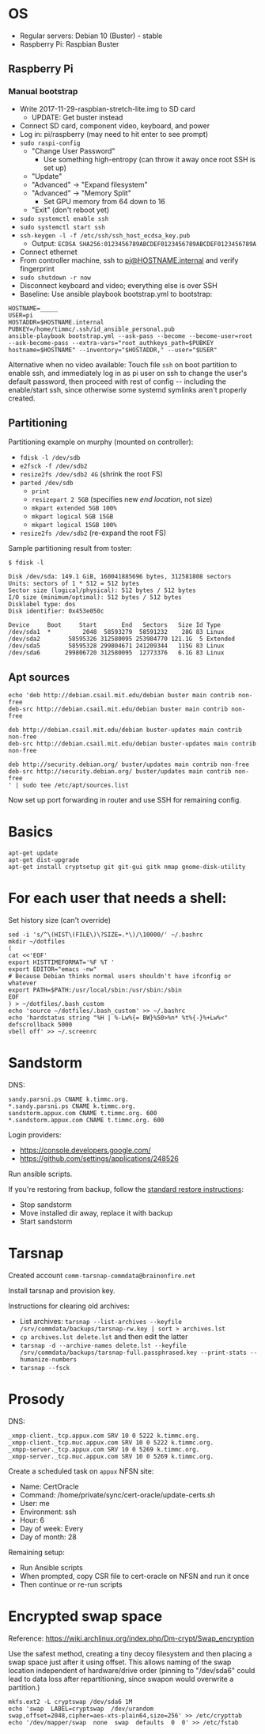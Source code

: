 # OS

- Regular servers: Debian 10 (Buster) - stable
- Raspberry Pi: Raspbian Buster

## Raspberry Pi

### Manual bootstrap

- Write 2017-11-29-raspbian-stretch-lite.img to SD card
    - UPDATE: Get buster instead
- Connect SD card, component video, keyboard, and power
- Log in: pi/raspberry (may need to hit enter to see prompt)
- `sudo raspi-config`
    - "Change User Password"
        - Use something high-entropy (can throw it away once root SSH
          is set up)
    - "Update"
    - "Advanced" -> "Expand filesystem"
    - "Advanced" -> "Memory Split"
        - Set GPU memory from 64 down to 16
    - "Exit" (don't reboot yet)
- `sudo systemctl enable ssh`
- `sudo systemctl start ssh`
- `ssh-keygen -l -f /etc/ssh/ssh_host_ecdsa_key.pub`
    - Output: `ECDSA SHA256:0123456789ABCDEF0123456789ABCDEF0123456789A`
- Connect ethernet
- From controller machine, ssh to pi@HOSTNAME.internal and verify fingerprint
- `sudo shutdown -r now`
- Disconnect keyboard and video; everything else is over SSH
- Baseline: Use ansible playbook bootstrap.yml to bootstrap:

```
HOSTNAME=_____
USER=pi
HOSTADDR=$HOSTNAME.internal
PUBKEY=/home/timmc/.ssh/id_ansible_personal.pub
ansible-playbook bootstrap.yml --ask-pass --become --become-user=root --ask-become-pass --extra-vars="root_authkeys_path=$PUBKEY hostname=$HOSTNAME" --inventory="$HOSTADDR," --user="$USER"
```

Alternative when no video available: Touch file `ssh` on boot
partition to enable ssh, and immediately log in as pi user on ssh to
change the user's default password, then proceed with rest of config
-- including the enable/start ssh, since otherwise some systemd
symlinks aren't properly created.

## Partitioning

Partitioning example on murphy (mounted on controller):

- `fdisk -l /dev/sdb`
- `e2fsck -f /dev/sdb2`
- `resize2fs /dev/sdb2 4G` (shrink the root FS)
- `parted /dev/sdb`
    - `print`
    - `resizepart 2 5GB` (specifies new *end location*, not size)
    - `mkpart extended 5GB 100%`
    - `mkpart logical 5GB 15GB`
    - `mkpart logical 15GB 100%`
- `resize2fs /dev/sdb2` (re-expand the root FS)

Sample partitioning result from toster:

```
$ fdisk -l

Disk /dev/sda: 149.1 GiB, 160041885696 bytes, 312581808 sectors
Units: sectors of 1 * 512 = 512 bytes
Sector size (logical/physical): 512 bytes / 512 bytes
I/O size (minimum/optimal): 512 bytes / 512 bytes
Disklabel type: dos
Disk identifier: 0x453e050c

Device     Boot     Start       End   Sectors   Size Id Type
/dev/sda1  *         2048  58593279  58591232    28G 83 Linux
/dev/sda2        58595326 312580095 253984770 121.1G  5 Extended
/dev/sda5        58595328 299804671 241209344   115G 83 Linux
/dev/sda6       299806720 312580095  12773376   6.1G 83 Linux
```

## Apt sources

```
echo 'deb http://debian.csail.mit.edu/debian buster main contrib non-free
deb-src http://debian.csail.mit.edu/debian buster main contrib non-free

deb http://debian.csail.mit.edu/debian buster-updates main contrib non-free
deb-src http://debian.csail.mit.edu/debian buster-updates main contrib non-free

deb http://security.debian.org/ buster/updates main contrib non-free
deb-src http://security.debian.org/ buster/updates main contrib non-free
' | sudo tee /etc/apt/sources.list
```

Now set up port forwarding in router and use SSH for remaining config.


# Basics
```
apt-get update
apt-get dist-upgrade
apt-get install cryptsetup git git-gui gitk nmap gnome-disk-utility
```

# For each user that needs a shell:
Set history size (can't override)
```
sed -i 's/^\(HIST\(FILE\)\?SIZE=.*\)/\10000/' ~/.bashrc
mkdir ~/dotfiles
(
cat <<'EOF'
export HISTTIMEFORMAT='%F %T '
export EDITOR="emacs -nw"
# Because Debian thinks normal users shouldn't have ifconfig or whatever
export PATH=$PATH:/usr/local/sbin:/usr/sbin:/sbin
EOF
) > ~/dotfiles/.bash_custom
echo 'source ~/dotfiles/.bash_custom' >> ~/.bashrc
echo 'hardstatus string "%H | %-Lw%{= BW}%50>%n* %t%{-}%+Lw%<"
defscrollback 5000
vbell off' >> ~/.screenrc
```


# Sandstorm

DNS:

```
sandy.parsni.ps CNAME k.timmc.org.
*.sandy.parsni.ps CNAME k.timmc.org.
sandstorm.appux.com CNAME t.timmc.org. 600
*.sandstorm.appux.com CNAME t.timmc.org. 600
```

Login providers:

- https://console.developers.google.com/
- https://github.com/settings/applications/248526

Run ansible scripts.

If you're restoring from backup, follow the
[standard restore instructions](https://docs.sandstorm.io/en/latest/administering/backups/):

- Stop sandstorm
- Move installed dir away, replace it with backup
- Start sandstorm

# Tarsnap

Created account `comm-tarsnap-commdata@brainonfire.net`

Install tarsnap and provision key.

Instructions for clearing old archives:

- List archives: `tarsnap --list-archives --keyfile /srv/commdata/backups/tarsnap-rw.key | sort > archives.lst`
- `cp archives.lst delete.lst` and then edit the latter
- `tarsnap -d --archive-names delete.lst --keyfile /srv/commdata/backups/tarsnap-full.passphrased.key --print-stats --humanize-numbers`
- `tarsnap --fsck`

# Prosody

DNS:

```
_xmpp-client._tcp.appux.com	SRV	10 0 5222 k.timmc.org.
_xmpp-client._tcp.muc.appux.com	SRV	10 0 5222 k.timmc.org.
_xmpp-server._tcp.appux.com	SRV	10 0 5269 k.timmc.org.
_xmpp-server._tcp.muc.appux.com	SRV	10 0 5269 k.timmc.org.
```

Create a scheduled task on `appux` NFSN site:

- Name: CertOracle
- Command: /home/private/sync/cert-oracle/update-certs.sh
- User: me
- Environment: ssh
- Hour: 6
- Day of week: Every
- Day of month: 28

Remaining setup:

- Run Ansible scripts
- When prompted, copy CSR file to cert-oracle on NFSN and run it once
- Then continue or re-run scripts

# Encrypted swap space

Reference: https://wiki.archlinux.org/index.php/Dm-crypt/Swap_encryption

Use the safest method, creating a tiny decoy filesystem and then
placing a swap space just after it using offset. This allows naming of
the swap location independent of hardware/drive order (pinning to
"/dev/sda6" could lead to data loss after repartitioning, since swapon
would overwrite a partition.)

```
mkfs.ext2 -L cryptswap /dev/sda6 1M
echo 'swap  LABEL=cryptswap  /dev/urandom  swap,offset=2048,cipher=aes-xts-plain64,size=256' >> /etc/crypttab
echo '/dev/mapper/swap  none  swap  defaults  0  0' >> /etc/fstab
```
